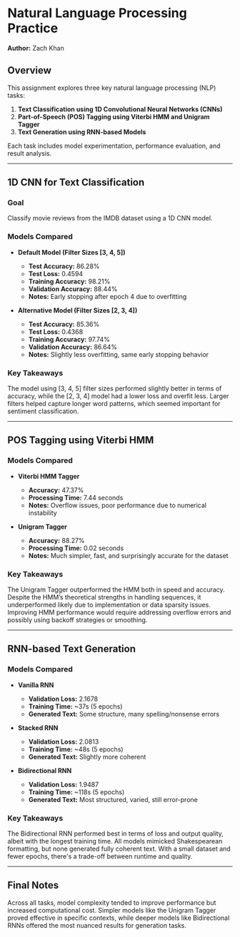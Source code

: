 # Natural Language Processing Practice
**Author:** Zach Khan

## Overview  
This assignment explores three key natural language processing (NLP) tasks:

1. **Text Classification using 1D Convolutional Neural Networks (CNNs)**
2. **Part-of-Speech (POS) Tagging using Viterbi HMM and Unigram Tagger**
3. **Text Generation using RNN-based Models**

Each task includes model experimentation, performance evaluation, and result analysis.

---

## 1D CNN for Text Classification

### Goal  
Classify movie reviews from the IMDB dataset using a 1D CNN model.

### Models Compared  
- **Default Model (Filter Sizes [3, 4, 5])**
  - **Test Accuracy:** 86.28%
  - **Test Loss:** 0.4594
  - **Training Accuracy:** 98.21%
  - **Validation Accuracy:** 88.44%
  - **Notes:** Early stopping after epoch 4 due to overfitting

- **Alternative Model (Filter Sizes [2, 3, 4])**
  - **Test Accuracy:** 85.36%
  - **Test Loss:** 0.4368
  - **Training Accuracy:** 97.74%
  - **Validation Accuracy:** 86.64%
  - **Notes:** Slightly less overfitting, same early stopping behavior

### Key Takeaways  
The model using [3, 4, 5] filter sizes performed slightly better in terms of accuracy, while the [2, 3, 4] model had a lower loss and overfit less. Larger filters helped capture longer word patterns, which seemed important for sentiment classification.

---

## POS Tagging using Viterbi HMM

### Models Compared  
- **Viterbi HMM Tagger**
  - **Accuracy:** 47.37%
  - **Processing Time:** 7.44 seconds
  - **Notes:** Overflow issues, poor performance due to numerical instability

- **Unigram Tagger**
  - **Accuracy:** 88.27%
  - **Processing Time:** 0.02 seconds
  - **Notes:** Much simpler, fast, and surprisingly accurate for the dataset

### Key Takeaways  
The Unigram Tagger outperformed the HMM both in speed and accuracy. Despite the HMM’s theoretical strengths in handling sequences, it underperformed likely due to implementation or data sparsity issues. Improving HMM performance would require addressing overflow errors and possibly using backoff strategies or smoothing.

---

## RNN-based Text Generation

### Models Compared  
- **Vanilla RNN**
  - **Validation Loss:** 2.1678
  - **Training Time:** ~37s (5 epochs)
  - **Generated Text:** Some structure, many spelling/nonsense errors

- **Stacked RNN**
  - **Validation Loss:** 2.0813
  - **Training Time:** ~48s (5 epochs)
  - **Generated Text:** Slightly more coherent

- **Bidirectional RNN**
  - **Validation Loss:** 1.9487
  - **Training Time:** ~118s (5 epochs)
  - **Generated Text:** Most structured, varied, still error-prone

### Key Takeaways  
The Bidirectional RNN performed best in terms of loss and output quality, albeit with the longest training time. All models mimicked Shakespearean formatting, but none generated fully coherent text. With a small dataset and fewer epochs, there's a trade-off between runtime and quality.

---

## Final Notes  
Across all tasks, model complexity tended to improve performance but increased computational cost. Simpler models like the Unigram Tagger proved effective in specific contexts, while deeper models like Bidirectional RNNs offered the most nuanced results for generation tasks.

